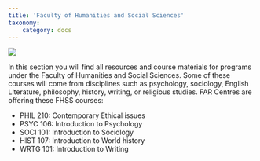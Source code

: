 ```yaml
---
title: 'Faculty of Humanities and Social Sciences'
taxonomy:
    category: docs
---
```


![](humanities.jpg)

In this section you will find all resources and course materials for programs under the Faculty of Humanities and Social Sciences. Some of these courses will come from disciplines such as psychology, sociology, English Literature, philosophy, history, writing, or religious studies. FAR Centres are offering these FHSS courses:

* PHIL 210: Contemporary Ethical issues
* PSYC 106: Introduction to Psychology
* SOCI 101: Introduction to Sociology
* HIST 107: Introduction to World history
* WRTG 101: Introduction to Writing
